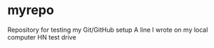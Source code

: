 # myrepo
Repository for testing my Git/GitHub setup
A line I wrote on my local computer
HN test drive


